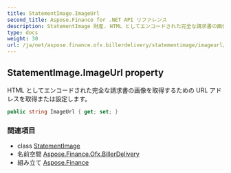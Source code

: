 ```yaml
---
title: StatementImage.ImageUrl
second_title: Aspose.Finance for .NET API リファレンス
description: StatementImage 財産. HTML としてエンコードされた完全な請求書の画像を取得するための URL アドレスを取得または設定します
type: docs
weight: 30
url: /ja/net/aspose.finance.ofx.billerdelivery/statementimage/imageurl/
---
```

## StatementImage.ImageUrl property

HTML としてエンコードされた完全な請求書の画像を取得するための URL アドレスを取得または設定します。

```csharp
public string ImageUrl { get; set; }
```

### 関連項目

* class [StatementImage](../)
* 名前空間 [Aspose.Finance.Ofx.BillerDelivery](../../statementimage/)
* 組み立て [Aspose.Finance](../../../)


